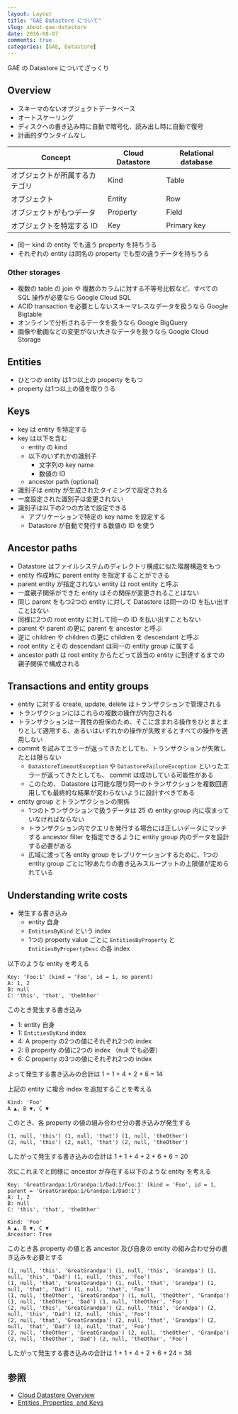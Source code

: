 ```yaml
---
layout: Layout
title: "GAE Datastore について"
slug: about-gae-datastore
date: 2016-08-07
comments: true
categories: [GAE, Datastore]
---
```


GAE の Datastore についてざっくり

## Overview
* スキーマのないオブジェクトデータベース
* オートスケーリング
* ディスクへの書き込み時に自動で暗号化、読み出し時に自動で復号
* 計画的ダウンタイムなし

| Concept                   | Cloud Datastore | Relational database |
| ------------------------- | --------------- | ------------------- |
| オブジェクトが所属するカテゴリ | Kind            | Table               |
| オブジェクト                | Entity          | Row                 |
| オブジェクトがもつデータ      | Property        | Field               |
| オブジェクトを特定する ID     | Key             | Primary key         |

* 同一 kind の entity でも違う property を持ちうる
* それぞれの entity は同名の property でも型の違うデータを持ちうる

### Other storages
* 複数の table の join や 複数のカラムに対する不等号比較など、すべての SQL 操作が必要なら Google Cloud SQL
* ACID transaction を必要としないスキーマレスなデータを扱うなら Google Bigtable
* オンラインで分析されるデータを扱うなら Google BigQuery
* 画像や動画などの変更がない大きなデータを扱うなら Google Cloud Storage

## Entities
* ひとつの entity は1つ以上の property をもつ
* property は1つ以上の値を取りうる

## Keys
* key は entity を特定する
* key は以下を含む
    * entity の kind
    * 以下のいずれかの識別子
        * 文字列の key name
        * 数値の ID
    * ancestor path (optional)
* 識別子は entity が生成されたタイミングで設定される
* 一度設定された識別子は変更されない
* 識別子は以下の2つの方法で設定できる
    * アプリケーションで特定の key name を設定する
    * Datastore が自動で発行する数値の ID を使う

## Ancestor paths
* Datastore はファイルシステムのディレクトリ構成に似た階層構造をもつ
* entity 作成時に parent entity を指定することができる
* parent entity が指定されない entity は root entity と呼ぶ
* 一度親子関係ができた entity はその関係が変更されることはない
* 同じ parent をもつ2つの entity に対して Datastore は同一の ID を払い出すことはない
* 同様に2つの root entity に対して同一の ID を払い出すこともない
* parent や parent の更に parent を ancestor と呼ぶ
* 逆に children や children の更に children を descendant と呼ぶ
* root entity とその descendant は同一の entity group に属する
* ancestor path は root entity からたどって該当の entity に到達するまでの親子関係で構成される

## Transactions and entity groups
* entity に対する create, update, delete はトランザクションで管理される
* トランザクションにはこれらの複数の操作が内包される
* トランザクションは一貫性の担保のため、そこに含まれる操作をひとまとまりとして適用する、あるいはいずれかの操作が失敗するとすべての操作を適用しない
* commit を試みてエラーが返ってきたとしても、トランザクションが失敗したとは限らない
    * `DatastoreTimeoutException` や `DatastoreFailureException` といったエラーが返ってきたとしても、 commit は成功している可能性がある
    * このため、 Datastore は可能な限り同一のトランザクションを複数回適用しても最終的な結果が変わらないように設計すべきである
* entity group とトランザクションの関係
    * 1つのトランザクションで扱うデータは 25 の entity group 内に収まっていなければならない
    * トランザクション内でクエリを発行する場合には正しいデータにマッチする ancestor filter を指定できるように entity group 内のデータを設計する必要がある
    * 広域に渡って各 entity group をレプリケーションするために、1つの entity group ごとに1秒あたりの書き込みスループットの上限値が定められている

## Understanding write costs
* 発生する書き込み
    * entity 自身
    * `EntitiesByKind` という index
    * 1つの property value ごとに `EntitiesByProperty` と `EntitiesByPropertyDesc` の各 index

以下のような entity を考える

```
Key: 'Foo:1' (kind = 'Foo', id = 1, no parent)
A: 1, 2
B: null
C: 'this', 'that', 'theOther'
```

このとき発生する書き込み

* 1: entity 自身
* 1: `EntitiesByKind` index
* 4: A property の2つの値にそれぞれ2つの index
* 2: B property の値に2つの index （null でも必要）
* 6: C property の3つの値にそれぞれ2つの index

よって発生する書き込みの合計は 1 + 1 + 4 + 2 + 6 = 14

上記の entity に複合 index を追加することを考える

```
Kind: 'Foo'
A ▲, B ▼, C ▼
```

このとき、各 property の値の組み合わせ分の書き込みが発生する

```
(1, null, 'this') (1, null, 'that') (1, null, 'theOther')
(2, null, 'this') (2, null, 'that') (2, null, 'theOther')
```

したがって発生する書き込みの合計は 1 + 1 + 4 + 2 + 6 + 6 = 20

次にこれまでと同様に ancestor が存在する以下のような entity を考える

```
Key: 'GreatGrandpa:1/Grandpa:1/Dad:1/Foo:1' (kind = 'Foo', id = 1, parent = 'GreatGrandpa:1/Grandpa:1/Dad:1')
A: 1, 2
B: null
C: 'this', 'that', 'theOther'
```

```
Kind: 'Foo'
A ▲, B ▼, C ▼
Ancestor: True
```

このとき各 property の値と各 ancestor 及び自身の entity の組み合わせ分の書き込みを必要とする

```
(1, null, 'this', 'GreatGrandpa') (1, null, 'this', 'Grandpa') (1, null, 'this', 'Dad') (1, null, 'this', 'Foo')
(1, null, 'that', 'GreatGrandpa') (1, null, 'that', 'Grandpa') (1, null, 'that', 'Dad') (1, null, 'that', 'Foo')
(1, null, 'theOther', 'GreatGrandpa') (1, null, 'theOther', 'Grandpa') (1, null, 'theOther', 'Dad') (1, null, 'theOther', 'Foo')
(2, null, 'this', 'GreatGrandpa') (2, null, 'this', 'Grandpa') (2, null, 'this', 'Dad') (2, null, 'this', 'Foo')
(2, null, 'that', 'GreatGrandpa') (2, null, 'that', 'Grandpa') (2, null, 'that', 'Dad') (2, null, 'that', 'Foo')
(2, null, 'theOther', 'GreatGrandpa') (2, null, 'theOther', 'Grandpa') (2, null, 'theOther', 'Dad') (2, null, 'theOther', 'Foo')
```

したがって発生する書き込みの合計は 1 + 1 + 4 + 2 + 6 + 24 = 38

## 参照
* [Cloud Datastore Overview](https://cloud.google.com/appengine/docs/java/datastore/)
* [Entities, Properties, and Keys](https://cloud.google.com/appengine/docs/java/datastore/entities)
